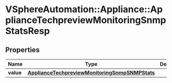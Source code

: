 # VSphereAutomation::Appliance::ApplianceTechpreviewMonitoringSnmpStatsResp

## Properties
Name | Type | Description | Notes
------------ | ------------- | ------------- | -------------
**value** | [**ApplianceTechpreviewMonitoringSnmpSNMPStats**](ApplianceTechpreviewMonitoringSnmpSNMPStats.md) |  | 


